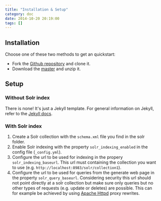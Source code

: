 ```yaml
---
title: "Installation & Setup"
category: doc
date: 2014-10-20 20:19:00
tags: []
---
```


## Installation

Choose one of these two methods to get an quickstart:

* Fork the [Github repository][1] and clone it.
* Download the [master][2] and unzip it.
 
[1]: https://github.com/aprueller/jekyll-software-documentation
[2]: https://github.com/aprueller/jekyll-software-documentation/archive/master.zip 

## Setup
### Without Solr index
There is none! It's just a Jekyll template. For general information on Jekyll, refer to the [Jekyll docs](http://jekyllrb.com/docs/home/).

### With Solr index
1. Create a Solr collection with the `schema.xml` file you find in the solr folder.
1. Enable Solr indexing with the property `solr_indexing_enabled` in the config file (`_config.yml`).
1. Configure the url to be used for indexing in the propery `solr_indexing_baseurl`. This url must containing the collection you want to use 
(e.g. `http://localhost:8983/solr/collection1`).
1. Configure the url to be used for queries from the generate web page in the property `solr_query_baseurl`. Considering 
security this url should not point directly at a solr collection but make sure only queries but no other types of
requests (e.g. update or deletes) are possible. This can for example be achieved by using [Apache Httpd][1] proxy rewrites.

[1]: http://httpd.apache.org/ "Apache Httpd Homepage"
